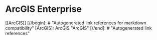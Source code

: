 # ArcGIS Enterprise

[[ArcGIS]]
[//begin]: # "Autogenerated link references for markdown compatibility"
[ArcGIS]: ArcGIS "ArcGIS"
[//end]: # "Autogenerated link references"